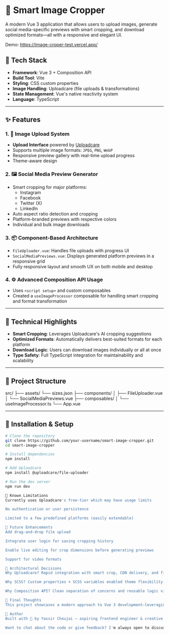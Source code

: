 # 📸 Smart Image Cropper

A modern Vue 3 application that allows users to upload images, generate social media-specific previews with smart cropping, and download optimized formats—all with a responsive and elegant UI.

Demo: https://image-croper-test.vercel.app/

## 🚀 Tech Stack

- **Framework**: Vue 3 + Composition API
- **Build Tool**: Vite
- **Styling**:  CSS custom properties
- **Image Handling**: Uploadcare (file uploads & transformations)
- **State Management**: Vue's native reactivity system
- **Language**: TypeScript

---

## ✨ Features

### 1. 🔼 Image Upload System
- **Upload Interface** powered by [Uploadcare](https://uploadcare.com/)
- Supports multiple image formats: `JPEG`, `PNG`, `WebP`
- Responsive preview gallery with real-time upload progress
- Theme-aware design

### 2. 🖼️ Social Media Preview Generator
- Smart cropping for major platforms:
  - Instagram
  - Facebook
  - Twitter (X)
  - LinkedIn
- Auto aspect ratio detection and cropping
- Platform-branded previews with respective colors
- Individual and bulk image downloads

### 3. 📦 Component-Based Architecture
- `FileUploader.vue`: Handles file uploads with progress UI
- `SocialMediaPreviews.vue`: Displays generated platform previews in a responsive grid
- Fully responsive layout and smooth UX on both mobile and desktop

### 4. ⚙️ Advanced Composition API Usage
- Uses `<script setup>` and custom composables
- Created a `useImageProcessor` composable for handling smart cropping and format transformation

---

## 🧠 Technical Highlights

- **Smart Cropping**: Leverages Uploadcare's AI cropping suggestions
- **Optimized Formats**: Automatically delivers best-suited formats for each platform
- **Download Logic**: Users can download images individually or all at once
- **Type Safety**: Full TypeScript integration for maintainability and scalability

---

## 📂 Project Structure
src/
├── assets/
   └── sizes.json
├── components/
│ ├── FileUploader.vue
│ └── SocialMediaPreviews.vue
├── composables/
│ └── useImageProcessor.ts
└── App.vue


---

## 🔧 Installation & Setup

```bash
# Clone the repository
git clone https://github.com/your-username/smart-image-cropper.git
cd smart-image-cropper

# Install dependencies
npm install

# Add Uploadcare
npm install @uploadcare/file-uploader

# Run the dev server
npm run dev

🧪 Known Limitations
Currently uses Uploadcare's free-tier which may have usage limits

No authentication or user persistence

Limited to a few predefined platforms (easily extendable)

🌱 Future Enhancements
Add drag-and-drop file upload

Integrate user login for saving cropping history

Enable live editing for crop dimensions before generating previews

Support for video formats

🧭 Architectural Decisions
Why Uploadcare? Rapid integration with smart crop, CDN delivery, and file optimizations built-in.

Why SCSS? Custom properties + SCSS variables enabled theme flexibility and dynamic styling.

Why Composition API? Clean separation of concerns and reusable logic via composables like useImageProcessor.

💬 Final Thoughts
This project showcases a modern approach to Vue 3 development—leveraging composition patterns, reactive design, and professional-grade third-party services. It’s not just about image cropping, but delivering a polished and extensible frontend architecture.

👑 Author
Built with 💚 by Yassir Choujai — aspiring frontend engineer & creative problem solver.

Want to chat about the code or give feedback? I'm always open to discussions!
